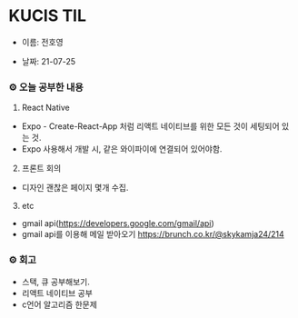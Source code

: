 # KUCIS TIL

- 이름: 전호영

- 날짜: 21-07-25

### ⚙️ 오늘 공부한 내용

1. React Native

- Expo - Create-React-App 처럼 리액트 네이티브를 위한 모든 것이 세팅되어 있는 것.
- Expo 사용해서 개발 시, 같은 와이파이에 연결되어 있어야함.

2. 프론트 회의

- 디자인 괜찮은 페이지 몇개 수집.

3. etc

- gmail api(https://developers.google.com/gmail/api)
- gmail api를 이용해 메일 받아오기
  https://brunch.co.kr/@skykamja24/214

### ⚙️ 회고

- 스택, 큐 공부해보기.
- 리액트 네이티브 공부
- c언어 알고리즘 한문제
